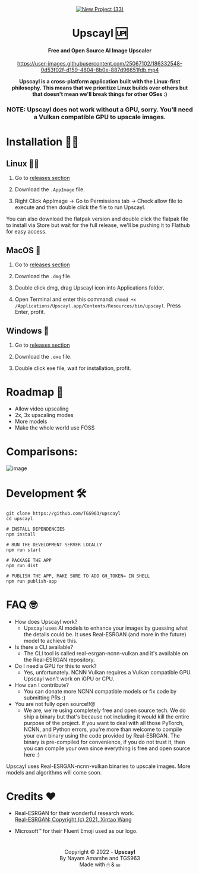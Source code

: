 <div align="center">

<a href="https://github.com/upscayl/upscayl/releases/latest">

![New Project (33)](https://user-images.githubusercontent.com/25067102/187029713-6ab7b395-3c10-4f20-882b-0891d1bd1b16.jpg)
</a>

# Upscayl 🆙

#### Free and Open Source AI Image Upscaler

https://user-images.githubusercontent.com/25067102/186332548-0d53f02f-d159-4804-8b0e-887d96651fdb.mp4

**Upscayl is a cross-platform application built with the Linux-first philosophy. This means that we prioritize Linux builds over others but that doesn't mean we'll break things for other OSes :)**

### NOTE: Upscayl does not work without a GPU, sorry. You'll need a Vulkan compatible GPU to upscale images.

</div>

# Installation 👨‍💻

## Linux 🐧👑

1. Go to [releases section](https://github.com/TGS963/upscayl/releases/latest)

2. Download the `.AppImage` file.

3. Right Click AppImage -> Go to Permissions tab -> Check allow file to execute and then double click the file to run Upscayl.

You can also download the flatpak version and double click the flatpak file to install via Store but wait for the full release, we'll be pushing it to Flathub for easy access.

## MacOS 🍎

1. Go to [releases section](https://github.com/TGS963/upscayl/releases/latest)

2. Download the `.dmg` file.

3. Double click dmg, drag Upscayl icon into Applications folder.

4. Open Terminal and enter this command: `chmod +x /Applications/Upscayl.app/Contents/Resources/bin/upscayl`. Press Enter, profit.

## Windows 🐌

1. Go to [releases section](https://github.com/TGS963/upscayl/releases/latest)

2. Download the `.exe` file.

3. Double click exe file, wait for installation, profit.

# Roadmap 🤫

- Allow video upscaling
- 2x, 3x upscaling modes
- More models
- Make the whole world use FOSS

# Comparisons:

![image](https://user-images.githubusercontent.com/25067102/187038206-25d54228-ee95-4167-bda0-5c71259a459e.png)


# Development 🛠

```
git clone https://github.com/TGS963/upscayl
cd upscayl

# INSTALL DEPENDENCIES
npm install

# RUN THE DEVELOPMENT SERVER LOCALLY
npm run start

# PACKAGE THE APP
npm run dist

# PUBLISH THE APP, MAKE SURE TO ADD GH_TOKEN= IN SHELL
npm run publish-app
```

# FAQ 🤓

- How does Upscayl work?
  - Upscayl uses AI models to enhance your images by guessing what the details could be. It uses Real-ESRGAN (and more in the future) model to achieve this.
- Is there a CLI available?
  - The CLI tool is called real-esrgan-ncnn-vulkan and it's available on the Real-ESRGAN repository.
- Do I need a GPU for this to work?
  - Yes, unfortunately. NCNN Vulkan requires a Vulkan compatible GPU. Upscayl won't work on iGPU or CPU.
- How can I contribute?
  - You can donate more NCNN compatible models or fix code by submitting PRs :)
- You are not fully open source!!😡
  - We are, we're using completely free and open source tech. We do ship a binary but that's because not including it would kill the entire purpose of the project. If you want to deal with all those PyTorch, NCNN, and Python errors, you're more than welcome to compile your own binary using the code provided by Real-ESRGAN. The binary is pre-compiled for convenience, if you do not trust it, then you can compile your own since everything is free and open source here :)

Upscayl uses Real-ESRGAN-ncnn-vulkan binaries to upscale images. More models and algorithms will come soon.

# Credits ❤

- Real-ESRGAN for their wonderful research work.\
[Real-ESRGAN: Copyright (c) 2021, Xintao Wang](https://github.com/xinntao/Real-ESRGAN/)

- Microsoft™ for their Fluent Emoji used as our logo.

#

<div align="center">

Copyright © 2022 - **Upscayl**\
By Nayam Amarshe and TGS963\
Made with 🖱 & ⌨

</div>
